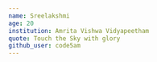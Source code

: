 ```yaml
---
name: Sreelakshmi
age: 20
institution: Amrita Vishwa Vidyapeetham
quote: Touch the Sky with glory
github_user: code5am
---
```

